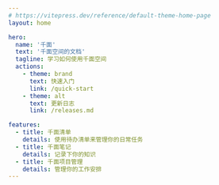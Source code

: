 ```yaml
---
# https://vitepress.dev/reference/default-theme-home-page
layout: home

hero:
  name: '千面'
  text: '千面空间的文档'
  tagline: 学习如何使用千面空间
  actions:
    - theme: brand
      text: 快速入门
      link: /quick-start
    - theme: alt
      text: 更新日志
      link: /releases.md

features:
  - title: 千面清单
    details: 使用待办清单来管理你的日常任务
  - title: 千面笔记
    details: 记录下你的知识
  - title: 千面项目管理
    details: 管理你的工作安排
---
```

